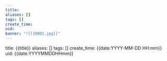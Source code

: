 ```yaml
---
title: 
aliases: []
tags: []
create_time: 
uid: 
banner: "![[10001.jpg]]"
---
```



title: {{title}}
aliases: []
tags: []
create_time: {{date:YYYY-MM-DD HH:mm}}
uid: {{date:YYYYMMDDHHmm}}